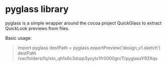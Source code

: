 # pyglass library

pyglass is a simple wrapper around the cocoa project QuickGlass to extract
QuickLook previews from files.

Basic usage:

  > import pyglass
  > destPath = pyglass.exportPreview('design_v1.sketch')
  > destPath
  /var/folders/fq/xtn_qh1x6c3drpp3ycytx1fr0000gn/T/pyglassY92Xqs
